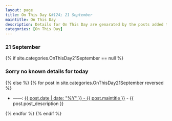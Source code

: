 ```yaml
---
layout: page
title: On This Day &#124; 21 September
maintitle: On This Day
description: Details for On This Day are genarated by the posts added to the website so the content is subject to changes/updates over time.
categories: [On This Day]
---
```


<h3>21 September</h3>

{% if site.categories.OnThisDay21September == null %}
  <h3>Sorry no known details for today</h3>
{% else %}
{% for post in site.categories.OnThisDay21September reversed %}
<ul>
<li> ——: <a href="{{ post.url }}">{{ post.date | date: "%Y" }} - {{ post.maintitle }}</a> - {{ post.post_description }}</li>
</ul>

{% endfor %}
{% endif %}
